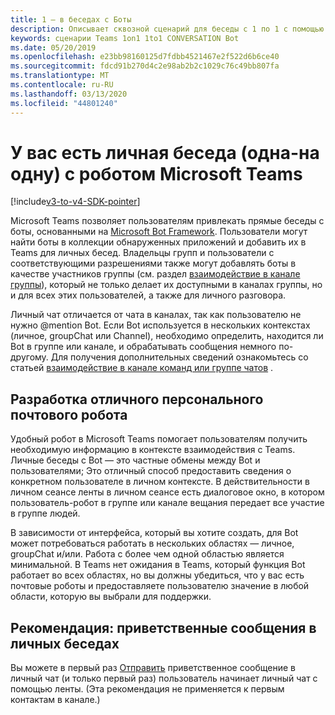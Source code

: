 ```yaml
---
title: 1 — в беседах с Боты
description: Описывает сквозной сценарий для беседы с 1 по 1 с помощью Bot в Microsoft Teams.
keywords: сценарии Teams 1on1 1to1 CONVERSATION Bot
ms.date: 05/20/2019
ms.openlocfilehash: e23bb98160125d7fdbb4521467e2f522d6b6ce40
ms.sourcegitcommit: fdcd91b270d4c2e98ab2b2c1029c76c49bb807fa
ms.translationtype: MT
ms.contentlocale: ru-RU
ms.lasthandoff: 03/13/2020
ms.locfileid: "44801240"
---
```

# <a name="have-a-personal-one-on-one-conversation-with-a-microsoft-teams-bot"></a>У вас есть личная беседа (одна-на одну) с роботом Microsoft Teams

[!include[v3-to-v4-SDK-pointer](~/includes/v3-to-v4-pointer-bots.md)]

Microsoft Teams позволяет пользователям привлекать прямые беседы с боты, основанными на [Microsoft Bot Framework](/azure/bot-service/?view=azure-bot-service-3.0). Пользователи могут найти боты в коллекции обнаруженных приложений и добавить их в Teams для личных бесед. Владельцы групп и пользователи с соответствующими разрешениями также могут добавлять боты в качестве участников группы (см. раздел [взаимодействие в канале группы](~/resources/bot-v3/bot-conversations/bots-conv-channel.md)), который не только делает их доступными в каналах группы, но и для всех этих пользователей, а также для личного разговора.

Личный чат отличается от чата в каналах, так как пользователю не нужно @mention Bot. Если Bot используется в нескольких контекстах (личное, groupChat или Channel), необходимо определить, находится ли Bot в группе или канале, и обрабатывать сообщения немного по-другому. Для получения дополнительных сведений ознакомьтесь со статьей [взаимодействие в канале команд или группе чатов](~/resources/bot-v3/bot-conversations/bots-conv-proactive.md) .

## <a name="designing-a-great-personal-bot"></a>Разработка отличного персонального почтового робота

Удобный робот в Microsoft Teams помогает пользователям получить необходимую информацию в контексте взаимодействия с Teams. Личные беседы с Bot — это частные обмены между Bot и пользователями; Это отличный способ предоставить сведения о конкретном пользователе в личном контексте. В действительности в личном сеансе ленты в личном сеансе есть диалоговое окно, в котором пользователь-робот в группе или канале вещания передает все участие в группе людей.

В зависимости от интерфейса, который вы хотите создать, для Bot может потребоваться работать в нескольких областях — личное, groupChat и/или. Работа с более чем одной областью является минимальной. В Teams нет ожидания в Teams, который функция Bot работает во всех областях, но вы должны убедиться, что у вас есть почтовые роботы и предоставляете пользователю значение в любой области, которую вы выбрали для поддержки.

## <a name="best-practice-welcome-messages-in-personal-conversations"></a>Рекомендация: приветственные сообщения в личных беседах

Вы можете в первый раз [Отправить](~/resources/bot-v3/bot-conversations/bots-conv-proactive.md) приветственное сообщение в личный чат (и только первый раз) пользователь начинает личный чат с помощью ленты. (Эта рекомендация не применяется к первым контактам в канале.)

